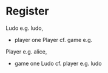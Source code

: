 
# Register

Ludo e.g. ludo, 
 + player one Player cf. game e.g. 


Player e.g. alice, 
 + game one Ludo cf. player e.g. ludo



